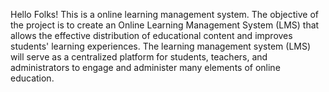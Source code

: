 Hello Folks!
This is a online learning management system. The objective of the project is to create an Online Learning Management System (LMS) that allows the effective distribution of educational content and improves students' learning experiences. 
The learning management system (LMS) will serve as a centralized platform for students, teachers, and administrators to engage and administer many elements of online education.


